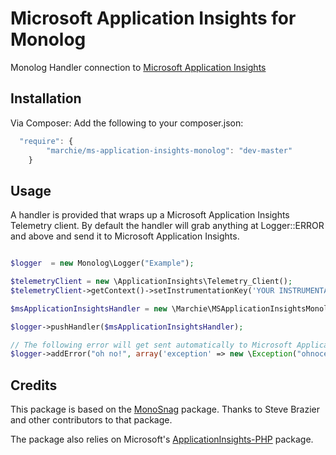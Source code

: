 Microsoft Application Insights for Monolog
==========================================

Monolog Handler connection to [Microsoft Application Insights](http://azure.microsoft.com/en-gb/services/application-insights/)

Installation
------------
Via Composer:
Add the following to your composer.json:
```js
  "require": {
        "marchie/ms-application-insights-monolog": "dev-master"
    }
```

Usage
-----

A handler is provided that wraps up a Microsoft Application Insights Telemetry client. By default the handler will grab anything at
Logger::ERROR and above and send it to Microsoft Application Insights.

```php

$logger  = new Monolog\Logger("Example");

$telemetryClient = new \ApplicationInsights\Telemetry_Client();
$telemetryClient->getContext()->setInstrumentationKey('YOUR INSTRUMENTATION KEY');

$msApplicationInsightsHandler = new \Marchie\MSApplicationInsightsMonolog\MSApplicationInsightsHandler($telemetryClient);

$logger->pushHandler($msApplicationInsightsHandler);

// The following error will get sent automatically to Microsoft Application Insights
$logger->addError("oh no!", array('exception' => new \Exception("ohnoception")));

```

Credits
-------
This package is based on the [MonoSnag](https://github.com/meadsteve/MonoSnag) package.  Thanks to Steve Brazier and other contributors to that package.

The package also relies on Microsoft's [ApplicationInsights-PHP](https://github.com/Microsoft/ApplicationInsights-PHP) package.
